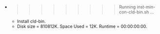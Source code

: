 * >>>>>>>>> Running inst-min-con-cld-bin.sh ...
  * Install cld-bin.
  * Disk size = 810812K. Space Used = 12K. Runtime = 00:00:00:00.
